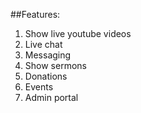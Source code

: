 ##Features:
1. Show live youtube videos
2. Live chat
3. Messaging
4. Show sermons
5. Donations
6. Events
7. Admin portal
